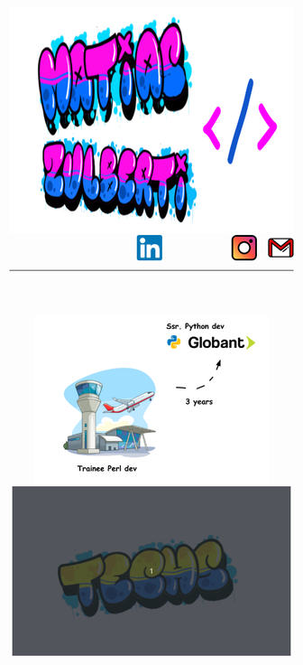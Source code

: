 <!--- - 👋 Hi, I’m @Tolosa527
- 👀 I’m interested in ...
- 🌱 I’m currently learning ...
- 💞️ I’m looking to collaborate on ...
- 📫 How to reach me ...
--->
<div align="center">
  <img src="media/banner1.png" height="400px">
</div>

<div align="right">
  <a style="margin-right:100px" href="https://www.linkedin.com/in/matiaszulberti/"><img src="media/linkedin.svg" hight="40px" width="45px"></a>&nbsp;&nbsp;&nbsp;&nbsp;&nbsp;
  <a href="https://www.instagram.com/zulbertimatias/?hl=en"><img src="media/instagram%20(1).svg" hight="40px" width="45px"></a>&nbsp;&nbsp;&nbsp;&nbsp;
  <a href="mailto:matiaszulberti@gmail.com"><img src="media/gmail.svg" hight="50px" width="45px"></a>
</div>  
<hr>
<br>
<br>
<br>

<!--- ABOUT ME SECTION --->
<!---
<h3>About me</h3>
<ul>
  <li><p>I am currently working as a Python developer. &#129311; 🐍</p></li>
  <li><p>I am interested in microservices, web applications, APIs, and cloud infrastructures.</p></li>
  <li><p>I am looking for collaborate on open source projects.</p></li>
</ul>
<br>
<hr>
--->

<!--- STATS --->
<!---
<p align="center">
  <img src="https://github-readme-stats.vercel.app/api/top-langs/?username=Tolosa527&layout=compact&theme=graywhite" height="180em" style="max-width: 100%;"/>
  <img src="https://github-readme-stats.vercel.app/api?username=tolosa527&show_icons=true&theme=default" height="180em" style="max-width: 100%;"/>&nbsp;
</p>
<br>
<br>
--->

<!--- EXPERIENCE --->

<p align="center">
  <img src="media/Experience.png" height="300em" style="max-width: 100%;">
  <img src="media/techs.gif" height="300em" style="max-width: 100%;">
</p>
<br>
<br>
